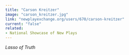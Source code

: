 ```yaml
---
title: "Carson Kreitzer"
image: "carson_kreitzer.jpg"
link: "newplayexchange.org/users/670/carson-kreitzer"
current: "false"
related:
- National Showcase of New Plays
---
```


*Lasso of Truth*

